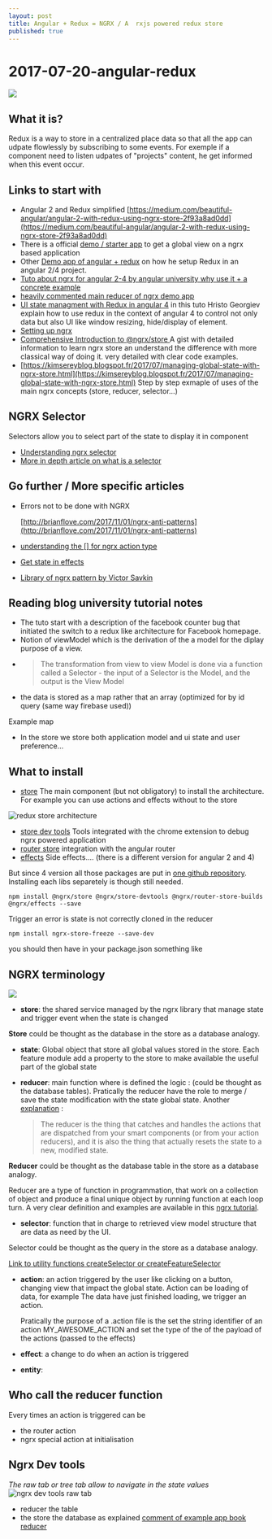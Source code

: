 ```yaml
---
layout: post
title: Angular + Redux = NGRX / A  rxjs powered redux store
published: true
---
```


# 2017-07-20-angular-redux

![](https://github.com/sinsunsan/dev-wiki/tree/e91a89337cb472fad5198a7110a0eaa8d63d66f5/images/ngrx-diagram.png)

## What it is?

Redux is a way to store in a centralized place data so that all the app can udpate flowlessly by subscribing to some events. For exemple if a component need to listen udpates of "projects" content, he get informed when this event occur.

## Links to start with

* Angular 2 and Redux simplified [https://medium.com/beautiful-angular/angular-2-with-redux-using-ngrx-store-2f93a8ad0dd](https://medium.com/beautiful-angular/angular-2-with-redux-using-ngrx-store-2f93a8ad0dd)
* There is a official [demo / starter app](https://github.com/ngrx/platform/tree/master/example-app) to get a global view on a ngrx based application
* Other [Demo app of angular + redux](https://github.com/ivanderbu2/angular-redux) on how he setup Redux in an angular 2/4 project.
* [Tuto about ngrx for angular 2-4 by angular university why use it + a concrete example](https://blog.angular-university.io/angular-ngrx-store-and-effects-crash-course)
* [heavily commented main reducer of ngrx demo app](https://github.com/ngrx/example-app/blob/master/src/app/reducers/index.ts)
* [UI state managment with Redux in angular 4](https://www.pluralsight.com/guides/front-end-javascript/ui-state-management-with-redux-in-angular-4) in this tuto Hristo Georgiev explain how to use redux in the context of angular 4 to control not only data but also UI like window resizing, hide/display of element.
* [Setting up ngrx](http://www.wisdomofjim.com/blog/setting-up-ngrx-in-an-angular-2-project)
* [Comprehensive Introduction to @ngrx/store ](https://gist.github.com/btroncone/a6e4347326749f938510) A gist with detailed information to learn ngrx store an understand the difference with more classical way of doing it. very detailed with clear code examples.
* [https://kimsereyblog.blogspot.fr/2017/07/managing-global-state-with-ngrx-store.html](https://kimsereyblog.blogspot.fr/2017/07/managing-global-state-with-ngrx-store.html) Step by step exmaple of uses of the main ngrx concepts \(store, reducer, selector...\)

## NGRX Selector

Selectors allow you to select part of the state to display it in component

* [Understanding ngrx selector](http://www.wisdomofjim.com/blog/understanding-ngrx-selectors)
* [More in depth article on what is a selector](https://toddmotto.com/ngrx-store-understanding-state-selectors)

## Go further / More specific articles

* Errors not to be done with  NGRX 

  [http://brianflove.com/2017/11/01/ngrx-anti-patterns](http://brianflove.com/2017/11/01/ngrx-anti-patterns)

* [understanding the \[\] for ngrx action type](http://www.wisdomofjim.com/blog/understanding-the-__-___-___-syntax-for-ngrx-action-types)
* [Get state in effects](https://medium.com/@viestursv/how-to-get-store-state-in-ngrx-effect-fab9e9c8f087)
* [Library of ngrx pattern by Victor Savkin](https://blog.nrwl.io/ngrx-patterns-and-techniques-f46126e2b1e5)

## Reading blog university tutorial notes

* The tuto start with a description of the facebook counter bug that initiated the switch to a redux like architecture for Facebook homepage.
* Notion of viewModel which is the derivation of the a model for the diplay purpose of a view.
* > The transformation from view to view Model is done via a function called a Selector - the input of a Selector is the Model, and the output is the View Model
* the data is stored as a map rather that an array \(optimized for by id query \(same way firebase used\)\)

Example map

* In the store we store both application model and ui state and user preference...

## What to install

* [store](https://github.com/ngrx/store) The main component \(but not obligatory\) to install the architecture. For example you can use actions and effects without to the store

![redux store architecture](https://github.com/sinsunsan/dev-wiki/tree/e91a89337cb472fad5198a7110a0eaa8d63d66f5/images/ngrx-store.png)

* [store dev tools](https://github.com/ngrx/store-devtools) Tools integrated with the chrome extension to debug ngrx powered application
* [router store](https://github.com/ngrx/router-store-builds) integration with the angular router
* [effects](https://github.com/ngrx/effects) Side effects.... \(there is a different version for angular 2 and 4\)

But since 4 version all those packages are put in [one github repository](https://github.com/ngrx/platform). Installing each libs separetely is though still needed.

```text
npm install @ngrx/store @ngrx/store-devtools @ngrx/router-store-builds @ngrx/effects --save
```

Trigger an error is state is not correctly cloned in the reducer

```text
npm install ngrx-store-freeze --save-dev
```

you should then have in your package.json something like

## NGRX terminology

![](https://github.com/sinsunsan/dev-wiki/tree/e91a89337cb472fad5198a7110a0eaa8d63d66f5/images/ngrx-workflow.png)

* **store**: the shared service managed by the ngrx library that manage state and trigger event when the state is changed

**Store** could be thought as the database in the store as a database analogy.

* **state**: Global object that store all global values stored in the store. Each feature module add a property to the store to make available the useful part of the global state
* **reducer**: main function where is defined the logic : \(could be thought as the database tables\). Pratically the reducer have the role to merge / save the state modification with the state global state. Another [explanation](http://www.wisdomofjim.com/blog/setting-up-ngrx-in-an-angular-2-project) :

  > The reducer is the thing that catches and handles the actions that are dispatched from your smart components \(or from your action reducers\), and it is also the thing that actually resets the state to a new, modified state.

**Reducer** could be thought as the database table in the store as a database analogy.

Reducer are a type of function in programmation, that work on a collection of object and produce a final unique object by running function at each loop turn. A very clear definition and examples are available in this [ngrx tutorial](https://gist.github.com/btroncone/a6e4347326749f938510#whats-a-reducer).

* **selector**: function that in charge to retrieved view model structure that are data as need by the UI. 

Selector could be thought as the query in the store as a database analogy.

[Link to utility functions createSelector or createFeatureSelector](https://github.com/ngrx/platform/blob/master/docs/store/selectors.md)

* **action**: an action triggered by the user like clicking on a button, changing view that impact the global state. Action can be loading of data, for example The data have just finished loading, we trigger an action.

  Pratically the purpose of a .action file is the set the string identifier of an action MY\_AWESOME\_ACTION and set the type of the of the payload of the actions \(passed to the effects\)

* **effect**: a change to do when an action is triggered
* **entity**: 

## Who call the reducer function

Every times an action is triggered can be

* the router action 
* ngrx special action at initialisation

## Ngrx Dev tools

_The raw tab or tree tab allow to navigate in the state values_ ![ngrx dev tools raw tab](https://github.com/sinsunsan/dev-wiki/tree/e91a89337cb472fad5198a7110a0eaa8d63d66f5/images/redux-dev-tools.png)

* reducer the table 
* the store the database as explained [comment of example app book reducer](https://github.com/ngrx/platform/blob/master/example-app/app/books/reducers/books.ts#L86)

